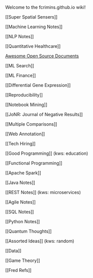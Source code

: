 Welcome to the fcrimins.github.io wiki!

[[Super Spatial Sensers]]

[[Machine Learning Notes]]

[[NLP Notes]]

[[Quantitative Healthcare]]

[Awesome Open Source Documents](https://github.com/nacyot/awesome-opensource-documents)

[[ML Search]]

[[ML Finance]]

[[Differential Gene Expression]]

[[Reproducibility]]

[[Notebook Mining]]

[[JoNR: Journal of Negative Results]]

[[Multiple Comparisons]]

[[Web Annotation]]

[[Tech Hiring]]

[[Good Programming]] (kws: education)

[[Functional Programming]]

[[Apache Spark]]

[[Java Notes]]

[[REST Notes]] (kws: microservices)

[[Agile Notes]]

[[SQL Notes]]

[[Python Notes]]

[[Quantum Thoughts]]

[[Assorted Ideas]] (kws: random)

[[Data]]

[[Game Theory]]

[[Fred Refs]]